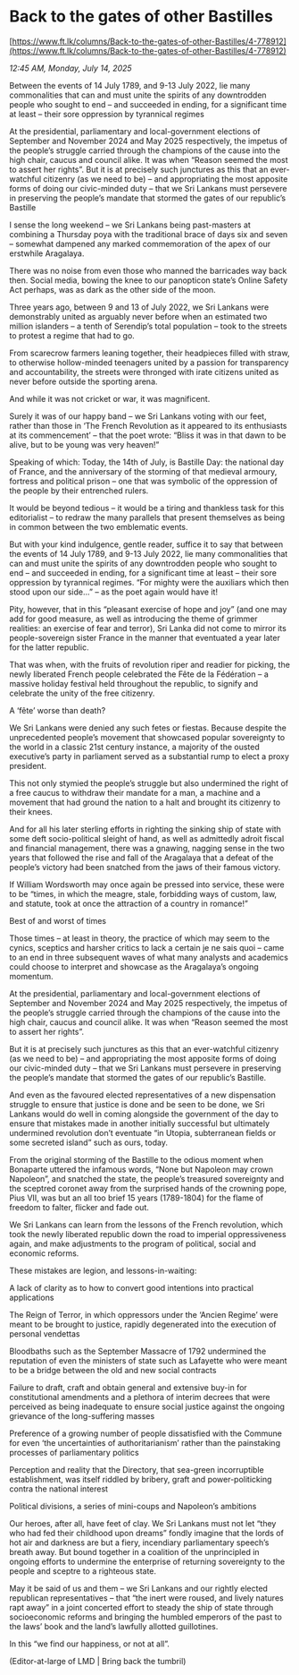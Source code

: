 # Back to the gates  of other Bastilles

[https://www.ft.lk/columns/Back-to-the-gates-of-other-Bastilles/4-778912](https://www.ft.lk/columns/Back-to-the-gates-of-other-Bastilles/4-778912)

*12:45 AM, Monday, July 14, 2025*

Between the events of 14 July 1789, and 9-13 July 2022, lie many commonalities that can and must unite the spirits of any downtrodden people who sought to end – and succeeded in ending, for a significant time at least – their sore oppression by tyrannical regimes

At the presidential, parliamentary and local-government elections of September and November 2024 and May 2025 respectively, the impetus of the people’s struggle carried through the champions of the cause into the high chair, caucus and council alike. It was when “Reason seemed the most to assert her rights”. But it is at precisely such junctures as this that an ever-watchful citizenry (as we need to be) – and appropriating the most apposite forms of doing our civic-minded duty – that we Sri Lankans must persevere in preserving the people’s mandate that stormed the gates of our republic’s Bastille

I sense the long weekend – we Sri Lankans being past-masters at combining a Thursday poya with the traditional brace of days six and seven – somewhat dampened any marked commemoration of the apex of our erstwhile Aragalaya.

There was no noise from even those who manned the barricades way back then. Social media, bowing the knee to our panopticon state’s Online Safety Act perhaps, was as dark as the other side of the moon.

Three years ago, between 9 and 13 of July 2022, we Sri Lankans were demonstrably united as arguably never before when an estimated two million islanders – a tenth of Serendip’s total population – took to the streets to protest a regime that had to go.

From scarecrow farmers leaning together, their headpieces filled with straw, to otherwise hollow-minded teenagers united by a passion for transparency and accountability, the streets were thronged with irate citizens united as never before outside the sporting arena.

And while it was not cricket or war, it was magnificent.

Surely it was of our happy band – we Sri Lankans voting with our feet, rather than those in ‘The French Revolution as it appeared to its enthusiasts at its commencement’ – that the poet wrote: “Bliss it was in that dawn to be alive, but to be young was very heaven!”

Speaking of which: Today, the 14th of July, is Bastille Day: the national day of France, and the anniversary of the storming of that medieval armoury, fortress and political prison – one that was symbolic of the oppression of the people by their entrenched rulers.

It would be beyond tedious – it would be a tiring and thankless task for this editorialist – to redraw the many parallels that present themselves as being in common between the two emblematic events.

But with your kind indulgence, gentle reader, suffice it to say that between the events of 14 July 1789, and 9-13 July 2022, lie many commonalities that can and must unite the spirits of any downtrodden people who sought to end – and succeeded in ending, for a significant time at least – their sore oppression by tyrannical regimes. “For mighty were the auxiliars which then stood upon our side...” – as the poet again would have it!

Pity, however, that in this “pleasant exercise of hope and joy” (and one may add for good measure, as well as introducing the theme of grimmer realities: an exercise of fear and terror), Sri Lanka did not come to mirror its people-sovereign sister France in the manner that eventuated a year later for the latter republic.

That was when, with the fruits of revolution riper and readier for picking, the newly liberated French people celebrated the Fête de la Fédération – a massive holiday festival held throughout the republic, to signify and celebrate the unity of the free citizenry.

A ‘fête’ worse than death?

We Sri Lankans were denied any such fetes or fiestas. Because despite the unprecedented people’s movement that showcased popular sovereignty to the world in a classic 21st century instance, a majority of the ousted executive’s party in parliament served as a substantial rump to elect a proxy president.

This not only stymied the people’s struggle but also undermined the right of a free caucus to withdraw their mandate for a man, a machine and a movement that had ground the nation to a halt and brought its citizenry to their knees.

And for all his later sterling efforts in righting the sinking ship of state with some deft socio-political sleight of hand, as well as admittedly adroit fiscal and financial management, there was a gnawing, nagging sense in the two years that followed the rise and fall of the Aragalaya that a defeat of the people’s victory had been snatched from the jaws of their famous victory.

If William Wordsworth may once again be pressed into service, these were to be “times, in which the meagre, stale, forbidding ways of custom, law, and statute, took at once the attraction of a country in romance!”

Best of and worst of times

Those times – at least in theory, the practice of which may seem to the cynics, sceptics and harsher critics to lack a certain je ne sais quoi – came to an end in three subsequent waves of what many analysts and academics could choose to interpret and showcase as the Aragalaya’s ongoing momentum.

At the presidential, parliamentary and local-government elections of September and November 2024 and May 2025 respectively, the impetus of the people’s struggle carried through the champions of the cause into the high chair, caucus and council alike. It was when “Reason seemed the most to assert her rights”.

But it is at precisely such junctures as this that an ever-watchful citizenry (as we need to be) – and appropriating the most apposite forms of doing our civic-minded duty – that we Sri Lankans must persevere in preserving the people’s mandate that stormed the gates of our republic’s Bastille.

And even as the favoured elected representatives of a new dispensation struggle to ensure that justice is done and be seen to be done, we Sri Lankans would do well in coming alongside the government of the day to ensure that mistakes made in another initially successful but ultimately undermined revolution don’t eventuate “in Utopia, subterranean fields or some secreted island” such as ours, today.

From the original storming of the Bastille to the odious moment when Bonaparte uttered the infamous words, “None but Napoleon may crown Napoleon”, and snatched the state, the people’s treasured sovereignty and the sceptred coronet away from the surprised hands of the crowning pope, Pius VII, was but an all too brief 15 years (1789-1804) for the flame of freedom to falter, flicker and fade out.

We Sri Lankans can learn from the lessons of the French revolution, which took the newly liberated republic down the road to imperial oppressiveness again, and make adjustments to the program of political, social and economic reforms.

These mistakes are legion, and lessons-in-waiting:

A lack of clarity as to how to convert good intentions into practical applications

The Reign of Terror, in which oppressors under the ‘Ancien Regime’ were meant to be brought to justice, rapidly degenerated into the execution of personal vendettas

Bloodbaths such as the September Massacre of 1792 undermined the reputation of even the ministers of state such as Lafayette who were meant to be a bridge between the old and new social contracts

Failure to draft, craft and obtain general and extensive buy-in for constitutional amendments and a plethora of interim decrees that were perceived as being inadequate to ensure social justice against the ongoing grievance of the long-suffering masses

Preference of a growing number of people dissatisfied with the Commune for even ‘the uncertainties of authoritarianism’ rather than the painstaking processes of parliamentary politics

Perception and reality that the Directory, that sea-green incorruptible establishment, was itself riddled by bribery, graft and power-politicking contra the national interest

Political divisions, a series of mini-coups and Napoleon’s ambitions

Our heroes, after all, have feet of clay. We Sri Lankans must not let “they who had fed their childhood upon dreams” fondly imagine that the lords of hot air and darkness are but a fiery, incendiary parliamentary speech’s breath away. But bound together in a coalition of the unprincipled in ongoing efforts to undermine the enterprise of returning sovereignty to the people and sceptre to a righteous state.

May it be said of us and them – we Sri Lankans and our rightly elected republican representatives – that “the inert were roused, and lively natures rapt away” in a joint concerted effort to steady the ship of state through socioeconomic reforms and bringing the humbled emperors of the past to the laws’ book and the land’s lawfully allotted guillotines.

In this “we find our happiness, or not at all”.

(Editor-at-large of LMD | Bring back the tumbril)

